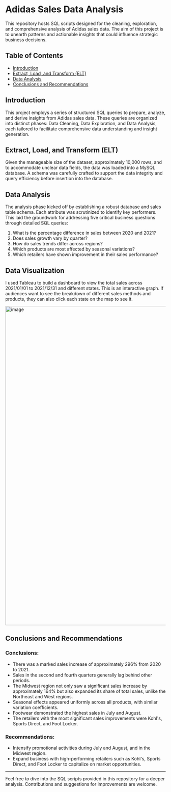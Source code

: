 # Adidas Sales Data Analysis

This repository hosts SQL scripts designed for the cleaning, exploration, and comprehensive analysis of Adidas sales data. The aim of this project is to unearth patterns and actionable insights that could influence strategic business decisions.

## Table of Contents
- [Introduction](#introduction)
- [Extract, Load, and Transform (ELT)](#extract-load-and-transform-elt)
- [Data Analysis](#data-analysis)
- [Conclusions and Recommendations](#conclusions-and-recommendations)

## Introduction

This project employs a series of structured SQL queries to prepare, analyze, and derive insights from Adidas sales data. These queries are organized into distinct phases: Data Cleaning, Data Exploration, and Data Analysis, each tailored to facilitate comprehensive data understanding and insight generation.

## Extract, Load, and Transform (ELT)

Given the manageable size of the dataset, approximately 10,000 rows, and to accommodate unclear data fields, the data was loaded into a MySQL database. A schema was carefully crafted to support the data integrity and query efficiency before insertion into the database.

## Data Analysis

The analysis phase kicked off by establishing a robust database and sales table schema. Each attribute was scrutinized to identify key performers. This laid the groundwork for addressing five critical business questions through detailed SQL queries:
1. What is the percentage difference in sales between 2020 and 2021?
2. Does sales growth vary by quarter?
3. How do sales trends differ across regions?
4. Which products are most affected by seasonal variations?
5. Which retailers have shown improvement in their sales performance?

## Data Visualization

I used Tableau to build a dashboard to view the total sales across 2021/01/01 to 2021/12/31 and different states. This is an interactive graph. If audiences want to see the breakdown of different sales methods and products, they can also click each state on the map to see it.

<img width="1003" alt="image" src="https://github.com/PomeloWu99/Data-Engineering-Projects/assets/100142240/aa9279ff-0e38-46cc-adfe-e13cf8113cde">


## Conclusions and Recommendations

### Conclusions:
- There was a marked sales increase of approximately 296% from 2020 to 2021.
- Sales in the second and fourth quarters generally lag behind other periods.
- The Midwest region not only saw a significant sales increase by approximately 164% but also expanded its share of total sales, unlike the Northeast and West regions.
- Seasonal effects appeared uniformly across all products, with similar variation coefficients.
- Footwear demonstrated the highest sales in July and August.
- The retailers with the most significant sales improvements were Kohl's, Sports Direct, and Foot Locker.

### Recommendations:
- Intensify promotional activities during July and August, and in the Midwest region.
- Expand business with high-performing retailers such as Kohl's, Sports Direct, and Foot Locker to capitalize on market opportunities.

---

Feel free to dive into the SQL scripts provided in this repository for a deeper analysis. Contributions and suggestions for improvements are welcome.
